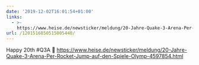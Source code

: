 ```yaml
---
date: '2019-12-02T16:01:54+01:00'
links:
  - >-
    https://www.heise.de/newsticker/meldung/20-Jahre-Quake-3-Arena-Per-Rocket-Jump-auf-den-Spiele-Olymp-4597854.html
url: /1201516850515005440/
---
```

Happy 20th #Q3A 🥳 https://www.heise.de/newsticker/meldung/20-Jahre-Quake-3-Arena-Per-Rocket-Jump-auf-den-Spiele-Olymp-4597854.html
